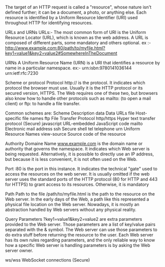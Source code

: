 
The target of an HTTP request is called a "resource", whose nature isn't defined further; it can be a document, a photo, or anything else. Each resource is identified by a Uniform Resource Identifier (URI) used throughout HTTP for identifying resources.

URLs and URNs
URLs:- 
The most common form of URI is the Uniform Resource Locator (URL), which is known as the web address.
A URL is composed of different parts, some mandatory and others optional.
ex :- http://www.example.com:80/path/to/myfile.html?key1=value1&key2=value2#SomewhereInTheDocument

URNs
A Uniform Resource Name (URN) is a URI that identifies a resource by name in a particular namespace.
ex:- 
urn:isbn:9780141036144
urn:ietf:rfc:7230

Scheme or protocol
Protocol
http:// is the protocol. It indicates which protocol the browser must use. Usually it is the HTTP protocol or its secured version, HTTPS. The Web requires one of these two, but browsers also know how to handle other protocols such as mailto: (to open a mail client) or ftp: to handle a file transfer. 

Common schemes are:
Scheme	        Description
data	          Data URLs
file	          Host-specific file names
ftp	            File Transfer Protocol
http/https	    Hyper text transfer protocol (Secure)
javascript	    URL-embedded JavaScript code
mailto	        Electronic mail address
ssh	            Secure shell
tel	            telephone
urn	            Uniform Resource Names
view-source	    Source code of the resource

Authority
Domaine Name
www.example.com is the domain name or authority that governs the namespace. It indicates which Web server is being requested. Alternatively, it is possible to directly use an IP address, but because it is less convenient, it is not often used on the Web.

Port
:80 is the port in this instance. It indicates the technical "gate" used to access the resources on the web server. It is usually omitted if the web server uses the standard ports of the HTTP protocol (80 for HTTP and 443 for HTTPS) to grant access to its resources. Otherwise, it is mandatory

Path
Path to the file
/path/to/myfile.html is the path to the resource on the Web server. In the early days of the Web, a path like this represented a physical file location on the Web server. Nowadays, it is mostly an abstraction handled by Web servers without any physical reality.

Query
Parameters
?key1=value1&key2=value2 are extra parameters provided to the Web server. Those parameters are a list of key/value pairs separated with the & symbol. The Web server can use those parameters to do extra stuff before returning the resource to the user. Each Web server has its own rules regarding parameters, and the only reliable way to know how a specific Web server is handling parameters is by asking the Web server owner.




ws/wss	WebSocket connections (Secure)
